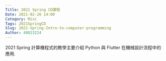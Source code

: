 ```yaml
---
Title: 2021 Spring CD課程
Date: 2021-02-26 14:00
Category: Misc
Tags: 2021SpringCD
Slug: 2021-Spring-Intro-to-computer-programming
Author: 40823224
---
```


2021 Spring 計算機程式的教學主要介紹 Python 與 Flutter 在機械設計流程中的應用.

<!-- PELICAN_END_SUMMARY -->
